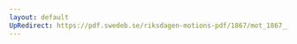 ```yaml
---
layout: default
UpRedirect: https://pdf.swedeb.se/riksdagen-motions-pdf/1867/mot_1867__ak__00067/mot_1867__ak__00067_002.pdf
---
```

